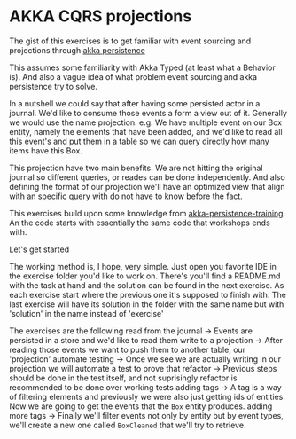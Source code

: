# AKKA CQRS projections
The gist of this exercises is to get familiar with event sourcing and projections through [akka persistence](https://doc.akka.io/docs/akka/current/typed/persistence.html)

This assumes some familiarity with Akka Typed (at least what a Behavior is). And also a vague idea of what problem event sourcing and akka persistence try to solve.

In a nutshell we could say that after having some persisted actor in a journal. We'd like to consume those events
a form a view out of it. Generally we would use the name projection. e.g. We have multiple event on our Box entity, 
namely the elements that have been added, and we'd like to read all this event's and put them in a table so we can
query directly how many items have this Box. 

This projection have two main benefits. We are not hitting the original journal so different queries, or reades can
be done independently. And also defining the format of our projection we'll have an optimized view that align with 
an specific query with do not have to know before the fact.  

This exercises build upon some knowledge from [akka-persistence-training](https://github.com/franciscolopezsancho/akka-persistence-training/). An the code starts with essentially the same code that workshops ends with. 

Let's get started


The working method is, I hope, very simple. Just open you favorite IDE in the exercise folder you'd like to work
on. There's you'll find a README.md with the task at hand and the solution can be found in the next exercise. As each
exercise start where the previous one it's supposed to finish with. The last exercise will have its solution in
the folder with the same name but with 'solution' in the name instead of 'exercise'

The exercises are the following
      read from the journal -> Events are persisted in a store and we'd like to read them
      write to a projection -> After reading those events we want to push them to another table, our 'projection'
      automate testing -> Once we see we are actually writing in our projection we will automate a test to prove that
      refactor -> Previous steps should be done in the test itself, and not suprisingly refactor is recommended to be done over working tests
      adding tags -> A tag is a way of filtering elements and previously we were also just getting ids of entities. Now we are going to get the events that the `Box` entity produces.
      adding more tags -> Finally we'll filter events not only by entity but by event types, we'll create a new one called `BoxCleaned` that we'll try to retrieve.